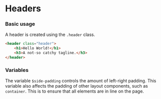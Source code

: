 # Headers
### Basic usage
A header is created using the `.header` class. 
```html
<header class="header">
    <h1>Hello World!</h1>
    <h3>A not-so catchy tagline.</h3>
</header>
```
### Variables
The variable `$side-padding` controls the amount of left-right padding. This variable also affects the padding of other 
layout components, such as `container`. This is to ensure that all elements are in line on the page.